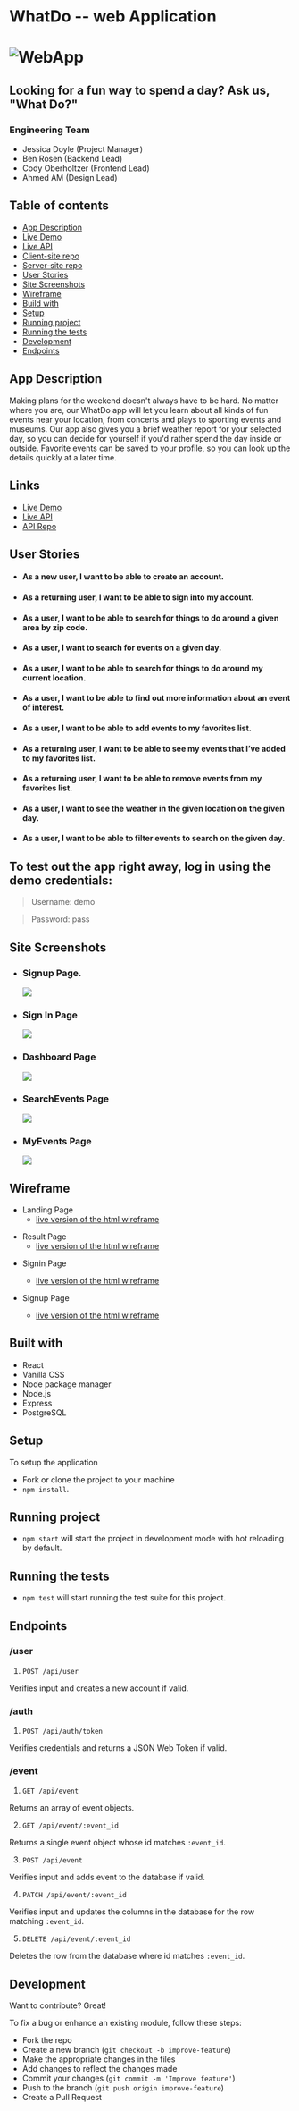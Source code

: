 # WhatDo -- web Application

# ![WebApp](https://github.com/thinkful-ei-firefly/whatdo-client/blob/master/src/assets/readme-images/whatdo_responsive.png?raw=true)

## Looking for a fun way to spend a day? Ask us, "What Do?"

### Engineering Team

- Jessica Doyle (Project Manager)
- Ben Rosen (Backend Lead)
- Cody Oberholtzer (Frontend Lead)
- Ahmed AM (Design Lead)

## Table of contents

- [App Description](#app-description)
- [Live Demo](https://whatdo.now.sh/)
- [Live API](https://thinkful-whatdo.herokuapp.com/)
- [Client-site repo](https://github.com/thinkful-ei-firefly/whatdo-client)
- [Server-site repo](https://github.com/thinkful-ei-firefly/whatdo-server)
- [User Stories](#user-stories)
- [Site Screenshots](#site-screenshots)
- [Wireframe](#wireframe)
- [Build with](#build-with)
- [Setup](#setup)
- [Running project](#running-project)
- [Running the tests](#running-the-tests)
- [Development](#development)
- [Endpoints](#Endpoints)

## App Description

Making plans for the weekend doesn't always have to be hard. No matter where you are, our WhatDo app will let you learn about all kinds of fun events near your location, from concerts and plays to sporting events and museums. Our app also gives you a brief weather report for your selected day, so you can decide for yourself if you'd rather spend the day inside or outside. Favorite events can be saved to your profile, so you can look up the details quickly at a later time.

## Links

- [Live Demo](https://whatdo.now.sh/)
- [Live API](https://thinkful-whatdo.herokuapp.com/)
- [API Repo](https://github.com/thinkful-ei-firefly/whatdo-server)

## User Stories

- #### As a new user, I want to be able to create an account.
- #### As a returning user, I want to be able to sign into my account.
- #### As a user, I want to be able to search for things to do around a given area by zip code.
- #### As a user, I want to search for events on a given day.
- #### As a user, I want to be able to search for things to do around my current location.
- #### As a user, I want to be able to find out more information about an event of interest.
- #### As a user, I want to be able to add events to my favorites list.
- #### As a returning user, I want to be able to see my events that I’ve added to my favorites list.
- #### As a returning user, I want to be able to remove events from my favorites list.
- #### As a user, I want to see the weather in the given location on the given day.
- #### As a user, I want to be able to filter events to search on the given day.

## To test out the app right away, log in using the demo credentials:

> Username: demo

> Password: pass

## Site Screenshots

- ### Signup Page.
  ![](https://github.com/thinkful-ei-firefly/whatdo-client/blob/master/src/assets/readme-images/signup_page.png?raw=true)
- ### Sign In Page
  ![](https://github.com/thinkful-ei-firefly/whatdo-client/blob/master/src/assets/readme-images/signin_page.png?raw=true)
- ### Dashboard Page
  ![](https://github.com/thinkful-ei-firefly/whatdo-client/blob/master/src/assets/readme-images/dashboard_page.png?raw=true)
- ### SearchEvents Page
  ![](https://github.com/thinkful-ei-firefly/whatdo-client/blob/master/src/assets/readme-images/searchEvents_page.png?raw=true)
- ### MyEvents Page
  ![](https://github.com/thinkful-ei-firefly/whatdo-client/blob/master/src/assets/readme-images/myEvents_page.png?raw=true)

## Wireframe

- Landing Page
  - [ live version of the html wireframe](https://thinkful-ei-firefly.github.io/whatdo-wireframe/landingPage/index.html)

* Result Page
  - [ live version of the html wireframe](https://thinkful-ei-firefly.github.io/whatdo-wireframe/result-page/index.html)

- Signin Page

  - [ live version of the html wireframe](https://thinkful-ei-firefly.github.io/whatdo-wireframe/signInPage/index.html)

- Signup Page
  - [ live version of the html wireframe](https://thinkful-ei-firefly.github.io/whatdo-wireframe/signUpPage/index.html)

## Built with

- React
- Vanilla CSS
- Node package manager
- Node.js
- Express
- PostgreSQL

## Setup

To setup the application

- Fork or clone the project to your machine
- `npm install`.

## Running project

- `npm start` will start the project in development mode with hot reloading by default.

## Running the tests

- `npm test` will start running the test suite for this project.

## Endpoints

### /user

1. `POST /api/user`

Verifies input and creates a new account if valid.

### /auth

1. `POST /api/auth/token`

Verifies credentials and returns a JSON Web Token if valid.

### /event

1. `GET /api/event`

Returns an array of event objects.

2. `GET /api/event/:event_id`

Returns a single event object whose id matches `:event_id`.

3. `POST /api/event`

Verifies input and adds event to the database if valid.

4. `PATCH /api/event/:event_id`

Verifies input and updates the columns in the database for the row matching `:event_id`.

5. `DELETE /api/event/:event_id`

Deletes the row from the database where id matches `:event_id`.

## Development

Want to contribute? Great!

To fix a bug or enhance an existing module, follow these steps:

- Fork the repo
- Create a new branch (`git checkout -b improve-feature`)
- Make the appropriate changes in the files
- Add changes to reflect the changes made
- Commit your changes (`git commit -m 'Improve feature'`)
- Push to the branch (`git push origin improve-feature`)
- Create a Pull Request

